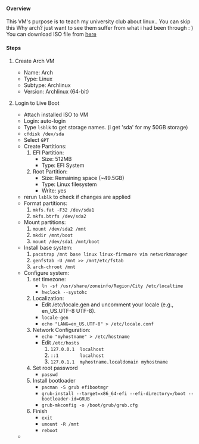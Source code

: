 #### Overview  
This VM's purpose is to teach my university club about linux.. 
You can skip this
Why arch? just want to see them suffer from what i had been through : )
You can download ISO file from [here](https://archlinux.org/download/)

#### Steps  
1. Create Arch VM  
   - Name: Arch
   - Type: Linux
   - Subtype: Archlinux
   - Version:  Archlinux (64-bit)

2. Login to Live Boot
   - Attach installed ISO to VM
   - Login:  auto-login
   - Type `lsblk` to get storage names. (i get 'sda' for my 50GB storage)
   - `cfdisk /dev/sda`
   - Select `GPT`
   - Create Partitions:
	   1. EFI Partition:
		   - Size: 512MB
		   - Type: EFI System
	   2. Root Partition:
		   - Size: Remaining space (~49.5GB)
		   - Type: Linux filesystem
		   - Write: yes
   - rerun `lsblk` to check if changes are applied
   - Format partitions:
	   1. `mkfs.fat -F32 /dev/sda1`
	   2. `mkfs.btrfs /dev/sda2`
   - Mount partitions:
	   1. `mount /dev/sda2 /mnt`
	   2. `mkdir /mnt/boot`
	   3. `mount /dev/sda1 /mnt/boot`
   - Install base system:
	   1. `pacstrap /mnt base linux linux-firmware vim networkmanager`
	   2. `genfstab -U /mnt >> /mnt/etc/fstab`
	   3. `arch-chroot /mnt`
   - Configure system:
	   1. set timezone:
		   - `ln -sf /usr/share/zoneinfo/Region/City /etc/localtime`
		   - `hwclock --systohc`
	   2. Localization:
		   - Edit /etc/locale.gen and uncomment your locale (e.g., en_US.UTF-8 UTF-8).
		   - `locale-gen`
		   - `echo "LANG=en_US.UTF-8" > /etc/locale.conf`
	   3. Network Configuration:
		   - `echo "myhostname" > /etc/hostname`
		   - Edit `/etc/hosts`
			   1. `127.0.0.1  localhost`
			   2. `::1        localhost`
			   3. `127.0.1.1  myhostname.localdomain myhostname`
	   4. Set root password
		   - `passwd` 
	   5. Install bootloader
		   - `pacman -S grub efibootmgr`
		   - `grub-install --target=x86_64-efi --efi-directory=/boot --bootloader-id=GRUB`
		   - `grub-mkconfig -o /boot/grub/grub.cfg`
	   6. Finish
		   - `exit`
		   - `umount -R /mnt`
		   - `reboot`
   - 